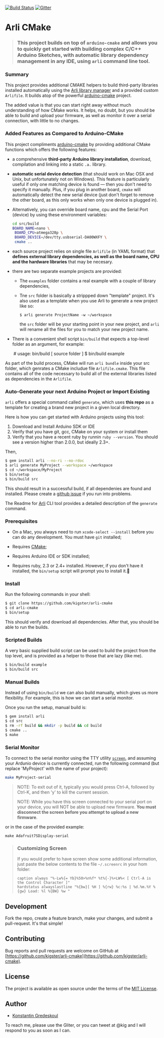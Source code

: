 [![Build Status](https://travis-ci.org/kigster/arli-cmake.svg?branch=master)](https://travis-ci.org/kigster/arli-cmake)
[![Gitter](https://img.shields.io/gitter/room/gitterHQ/gitter.svg)](https://gitter.im/arduino-cmake-arli/)

# Arli CMake

> ### This project builds on top of `arduino-cmake` and allows you to quickly get started with building complex C/C++ Arduino Sketches, with automatic library dependency management in any IDE, using `arli` command line tool.

### Summary

This project provides additional CMAKE helpers to build third-party libraries installed automatically using the [Arli library manager](https://github.com/kigster/arli) and a provided custom `Arlifile`. It builds atop of the powerful [arduino-cmake](https://github.com/arduino-cmake/arduino-cmake) project.

The added value is that you can start right away without much understanding of how CMake works. It helps, no doubt, but you should be able to build and upload your firmware, as well as monitor it over a serial connection, with little to no changes.

### Added Features as Compared to Arduino-CMake
 
This project compliments [arduino-cmake](https://github.com/arduino-cmake/arduino-cmake) by providing additional CMake functions which offers the following features:

 * a comprehensive **third-party Arduino library installation**, download, compilation and linking into a static `.a.` library.

 * **automatic serial device detection** (that should work on Mac OSX and Unix, but unfortunately not on Windows). This feature is particularly useful if only one matching device is found — then you don't need to specify it manually. Plus, if you plug in another board, `cmake` will automatically detect the new serial device (just don't forget to remove the other board, as this only works when only one device is plugged in).

 * Alternatively, you can override board name, cpu and the Serial Port (device) by using these environment variables: 

    ```bash
    cd src/build
    BOARD_NAME=nano \
     BOARD_CPU=atmega328p \
     BOARD_DEVICE=/dev/tty.usbserial-DA00WXFY \
     cmake ..
    ```

* each source project relies on single file `Arlifile` (in YAML format) that **defines external library dependencies, as well as the board name, CPU and the hardware libraries** that may be necesary.
 
* there are two separate example projects are provided: 
  * The `examples` folder contains a real example with a couple of library dependencies,
  * Tne `src` folder is basically a strippped down "template" project. It's also used as a template when you use Arli to generate a new project like so: 

       
        $ arli generate ProjectName -w ~/workspace
       

       the `src` folder will be your starting point in your new project, and `arli` will rename all the files for you to match your new project name.

* There is a convenient shell script `bin/build` that expects a top-level folder as an argument, for example: 
   
        # usage: bin/build [ source folder ] 
        $ bin/build example
    

   As part of the build process, CMake will run `arli bundle` inside your src folder, which genrates a CMake includue file `Arlifile.cmake`. This file contains all of the code necessary to build all of the external libraries listed as dependencies in the `Arlifile`.

### Auto-Generate your next Arduino Project or Import Existing

`arli` offers a special command called `generate`, which uses **this repo** as a template for creating a brand new project in a given local directory.

Here is how you can get started with Arduino projects using this tool:

 1. Download and Install Arduino SDK or IDE
 2. Verify that you have git, gcc, CMake on your system or install them
 3. Verify that you have a recent ruby by runnin `ruby --version`. You should see a version higher than 2.0.0, but ideally 2.3+.

Then, 

```bash
$ gem install arli --no-ri --no-rdoc
$ arli generate MyProject --workspace ~/workspace
$ cd ~/workspace/MyProject
$ bin/setup
$ bin/build src
```

This should result in a successful build, if all dependenies are found and installed. Please create a [github issue](https://github.com/kigster/arli-cmake/issues) if you run into problems.

The Readme for [Arli](https://github.com/kigster/arli#command-generate) CLI tool provides a detailed description of the `generate` command.


### Prerequisites

 * On a Mac, you always need to run `xcode-select --install` before you can do any development. You must have `git` installed;

 * Requires [CMake](https://cmake.org/download/);

 * Requires Arduino IDE or SDK installed;

 * Requires ruby, 2.3 or 2.4+ installed. However, if you don't have it installed, the `bin/setup` script will prompt you to install it.

### Install

Run the following commands in your shell:

```bash
$ git clone https://github.com/kigster/arli-cmake
$ cd arli-cmake
$ bin/setup
```

This should verify and download all dependencies. After that, you should be able to run the builds.

### Scripted Builds

A very basic supplied build script can be used to build the project from the top level, and is provided as a helper to those that are lazy (like me).

```bash
$ bin/build example
$ bin/build src
```

### Manual Builds

Instead of using `bin/build` we can also build manually, which gives us more flexibility. For example, this is how we can start a serial monitor.

Once you run the setup, manual build is:

```bash
$ gem install arli
$ cd src
$ rm -rf build && mkdir -p build && cd build
$ cmake ..
$ make
```

### Serial Monitor
 
To connect to the serial monitor using the TTY utility [`screen`](https://www.gnu.org/software/screen/), and assuming your Ardunio device is currently connected, run the following command (but replace 'MyProject' with the name of your project):

```bash
make MyProject-serial
```

> NOTE: To exit out of it, typically you would press Ctrl-A, followed by Ctrl-K, and then 'y' to kill the current session.
> 
> NOTE: While you have this screen connected to your serial port on your device, you will NOT be able to upload new firmware. **You must disconnect the screen before you attempt to upload a new firmware**.

or in the case of the provided example:

```
make Adafruit7SDisplay-serial
```


> ### Customizing Screen
> 
> If you would prefer to have screen show some additional information, just paste the below contents to the file `~/.screenrc` in your hom folder:
> 
> ```
> caption always "%-Lw%{= Yb}%50>%n%f* %t%{-}%+LW%< [ Ctrl-A is the Control Character ]"
> hardstatus alwayslastline "%{bw}[ %H ] %{rw} %c:%s | %d.%m.%Y %{gw} Load: %l %{BW} %w "
> ```


## Development

Fork the repo, create a feature branch, make your changes, and submit a pull-request. It's that simple! 

## Contributing

Bug reports and pull requests are welcome on GitHub at [https://github.com/kigster/arli-cmake](https://github.com/kigster/arli-cmake).

## License

The project is available as open source under the terms of the [MIT License](http://opensource.org/licenses/MIT).

## Author

 * [Konstantin Gredeskoul](https://github.com/kigster/)

To reach me, please use the Gliter, or you can tweet at @kig and I will respond to you as soon as I can.
